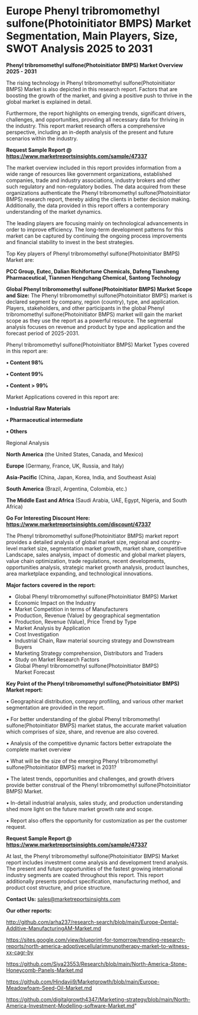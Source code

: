 # Europe Phenyl tribromomethyl sulfone(Photoinitiator BMPS) Market Segmentation, Main Players, Size, SWOT Analysis 2025 to 2031

<Strong> Phenyl tribromomethyl sulfone(Photoinitiator BMPS) Market Overview 2025 - 2031</strong>

The rising technology in Phenyl tribromomethyl sulfone(Photoinitiator BMPS) Market is also depicted in this research report. Factors that are boosting the growth of the market, and giving a positive push to thrive in the global market is explained in detail.

Furthermore, the report highlights on emerging trends, significant drivers, challenges, and opportunities, providing all necessary data for thriving in the industry. This report market research offers a comprehensive perspective, including an in-depth analysis of the present and future scenarios within the industry.

<strong>Request Sample Report @ <a href=https://www.marketreportsinsights.com/sample/47337>https://www.marketreportsinsights.com/sample/47337</a></strong>

The market overview included in this report provides information from a wide range of resources like government organizations, established companies, trade and industry associations, industry brokers and other such regulatory and non-regulatory bodies. The data acquired from these organizations authenticate the Phenyl tribromomethyl sulfone(Photoinitiator BMPS) research report, thereby aiding the clients in better decision making. Additionally, the data provided in this report offers a contemporary understanding of the market dynamics.

The leading players are focusing mainly on technological advancements in order to improve efficiency. The long-term development patterns for this market can be captured by continuing the ongoing process improvements and financial stability to invest in the best strategies.

Top Key players of Phenyl tribromomethyl sulfone(Photoinitiator BMPS) Market are:

<strong>PCC Group, Eutec, Dalian Richifortune Chemicals, Dafeng Tiansheng Pharmaceutical, Tianmen Hengchang Chemical, Santong Technology</strong>

<strong><b>Global Phenyl tribromomethyl sulfone(Photoinitiator BMPS) Market Scope and Size:</b></strong>
The Phenyl tribromomethyl sulfone(Photoinitiator BMPS) market is declared segment by company, region (country), type, and application. Players, stakeholders, and other participants in the global Phenyl tribromomethyl sulfone(Photoinitiator BMPS) market will gain the market scope as they use the report as a powerful resource. The segmental analysis focuses on revenue and product by type and application and the forecast period of 2025-2031.

Phenyl tribromomethyl sulfone(Photoinitiator BMPS) Market Types covered in this report are:

<strong>•  Content 98%

•  Content 99%

•  Content > 99%</strong>

Market Applications covered in this report are:

<strong>•  Industrial Raw Materials

•  Pharmaceutical intermediate

•  Others</strong> 

Regional Analysis

<strong>North America</strong> (the United States, Canada, and Mexico)

<strong>Europe</strong> (Germany, France, UK, Russia, and Italy)

<strong>Asia-Pacific</strong> (China, Japan, Korea, India, and Southeast Asia)

<strong>South America</strong> (Brazil, Argentina, Colombia, etc.)

<strong>The Middle East and Africa</strong> (Saudi Arabia, UAE, Egypt, Nigeria, and South Africa)

<strong>Go For Interesting Discount Here: <a href=https://www.marketreportsinsights.com/discount/47337>https://www.marketreportsinsights.com/discount/47337</a></strong>

The Phenyl tribromomethyl sulfone(Photoinitiator BMPS) market report provides a detailed analysis of global market size, regional and country-level market size, segmentation market growth, market share, competitive Landscape, sales analysis, impact of domestic and global market players, value chain optimization, trade regulations, recent developments, opportunities analysis, strategic market growth analysis, product launches, area marketplace expanding, and technological innovations.

<strong><b>Major factors covered in the report:</b></strong>
<ul>
  <li>Global Phenyl tribromomethyl sulfone(Photoinitiator BMPS) Market </li>
  <li>Economic Impact on the Industry</li>
  <li>Market Competition in terms of Manufacturers</li>
  <li>Production, Revenue (Value) by geographical segmentation</li>
  <li>Production, Revenue (Value), Price Trend by Type</li>
  <li>Market Analysis by Application</li>
  <li>Cost Investigation</li>
  <li>Industrial Chain, Raw material sourcing strategy and Downstream Buyers</li>
  <li>Marketing Strategy comprehension, Distributors and Traders</li>
  <li>Study on Market Research Factors</li>
  <li>Global Phenyl tribromomethyl sulfone(Photoinitiator BMPS) Market Forecast</li>
</ul>

<strong><b>Key Point of the Phenyl tribromomethyl sulfone(Photoinitiator BMPS) Market report:</b></strong>

• Geographical distribution, company profiling, and various other market segmentation are provided in the report.

• For better understanding of the global Phenyl tribromomethyl sulfone(Photoinitiator BMPS) market status, the accurate market valuation which comprises of size, share, and revenue are also covered.

• Analysis of the competitive dynamic factors better extrapolate the complete market overview

• What will be the size of the emerging Phenyl tribromomethyl sulfone(Photoinitiator BMPS) market in 2031?

• The latest trends, opportunities and challenges, and growth drivers provide better construal of the Phenyl tribromomethyl sulfone(Photoinitiator BMPS) Market.

• In-detail industrial analysis, sales study, and production understanding shed more light on the future market growth rate and scope.

• Report also offers the opportunity for customization as per the customer request.

<strong>Request Sample Report @ <a href=https://www.marketreportsinsights.com/sample/47337>https://www.marketreportsinsights.com/sample/47337</a></strong>

At last, the Phenyl tribromomethyl sulfone(Photoinitiator BMPS) Market report includes investment come analysis and development trend analysis. The present and future opportunities of the fastest growing international industry segments are coated throughout this report. This report additionally presents product specification, manufacturing method, and product cost structure, and price structure.

<strong>Contact Us:</strong>
sales@marketreportsinsights.com

<strong>Our other reports:</strong>

<a href=http://github.com/arha237/research-search/blob/main/Europe-Dental-Additive-ManufacturingAM-Market.md>http://github.com/arha237/research-search/blob/main/Europe-Dental-Additive-ManufacturingAM-Market.md</a>

<a href=https://sites.google.com/view/blueprint-for-tomorrow/trending-research-reports/north-america-adoptivecellularimmunotherapy-market-to-witness-xx-cagr-by>https://sites.google.com/view/blueprint-for-tomorrow/trending-research-reports/north-america-adoptivecellularimmunotherapy-market-to-witness-xx-cagr-by</a>

<a href=https://github.com/Siya23553/Research/blob/main/North-America-Stone-Honeycomb-Panels-Market.md>https://github.com/Siya23553/Research/blob/main/North-America-Stone-Honeycomb-Panels-Market.md</a>

<a href=https://github.com/Hindavii9/Marketgrowth/blob/main/Europe-Meadowfoam-Seed-Oil-Market.md>https://github.com/Hindavii9/Marketgrowth/blob/main/Europe-Meadowfoam-Seed-Oil-Market.md</a>

<a href=https://github.com/digitalgrowth4347/Marketing-strategy/blob/main/North-America-Investment-Modelling-software-Market.md>https://github.com/digitalgrowth4347/Marketing-strategy/blob/main/North-America-Investment-Modelling-software-Market.md</a>"
